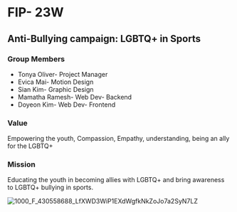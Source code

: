# FIP- 23W
## Anti-Bullying campaign: LGBTQ+ in Sports

### Group Members
* Tonya Oliver- Project Manager
* Evica Mai- Motion Design
* Sian Kim- Graphic Design
* Mamatha Ramesh- Web Dev- Backend
* Doyeon Kim- Web Dev- Frontend

### Value
Empowering the youth, Compassion, Empathy, understanding, being an ally for the LGBTQ+


### Mission
Educating the youth in becoming allies with LGBTQ+ and bring awareness to LGBTQ+ bullying in sports. 


![1000_F_430558688_LfXWD3WiP1EXdWgfkNkZoJo7a2SyN7LZ](https://user-images.githubusercontent.com/90973094/212151785-e956d443-11c4-498a-8468-975ac02ab026.jpg)
